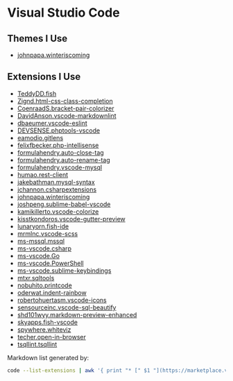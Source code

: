 # Visual Studio Code

## Themes I Use

* [johnpapa.winteriscoming](https://marketplace.visualstudio.com/items?itemName=johnpapa.winteriscoming)

## Extensions I Use

* [TeddyDD.fish](https://marketplace.visualstudio.com/items?itemName=TeddyDD.fish)
* [Zignd.html-css-class-completion](https://marketplace.visualstudio.com/items?itemName=Zignd.html-css-class-completion)
* [CoenraadS.bracket-pair-colorizer](https://marketplace.visualstudio.com/items?itemName=CoenraadS.bracket-pair-colorizer)
* [DavidAnson.vscode-markdownlint](https://marketplace.visualstudio.com/items?itemName=DavidAnson.vscode-markdownlint)
* [dbaeumer.vscode-eslint](https://marketplace.visualstudio.com/items?itemName=dbaeumer.vscode-eslint)
* [DEVSENSE.phptools-vscode](https://marketplace.visualstudio.com/items?itemName=DEVSENSE.phptools-vscode)
* [eamodio.gitlens](https://marketplace.visualstudio.com/items?itemName=eamodio.gitlens)
* [felixfbecker.php-intellisense](https://marketplace.visualstudio.com/items?itemName=felixfbecker.php-intellisense)
* [formulahendry.auto-close-tag](https://marketplace.visualstudio.com/items?itemName=formulahendry.auto-close-tag)
* [formulahendry.auto-rename-tag](https://marketplace.visualstudio.com/items?itemName=formulahendry.auto-rename-tag)
* [formulahendry.vscode-mysql](https://marketplace.visualstudio.com/items?itemName=formulahendry.vscode-mysql)
* [humao.rest-client](https://marketplace.visualstudio.com/items?itemName=humao.rest-client)
* [jakebathman.mysql-syntax](https://marketplace.visualstudio.com/items?itemName=jakebathman.mysql-syntax)
* [jchannon.csharpextensions](https://marketplace.visualstudio.com/items?itemName=jchannon.csharpextensions)
* [johnpapa.winteriscoming](https://marketplace.visualstudio.com/items?itemName=johnpapa.winteriscoming)
* [joshpeng.sublime-babel-vscode](https://marketplace.visualstudio.com/items?itemName=joshpeng.sublime-babel-vscode)
* [kamikillerto.vscode-colorize](https://marketplace.visualstudio.com/items?itemName=kamikillerto.vscode-colorize)
* [kisstkondoros.vscode-gutter-preview](https://marketplace.visualstudio.com/items?itemName=kisstkondoros.vscode-gutter-preview)
* [lunaryorn.fish-ide](https://marketplace.visualstudio.com/items?itemName=lunaryorn.fish-ide)
* [mrmlnc.vscode-scss](https://marketplace.visualstudio.com/items?itemName=mrmlnc.vscode-scss)
* [ms-mssql.mssql](https://marketplace.visualstudio.com/items?itemName=ms-mssql.mssql)
* [ms-vscode.csharp](https://marketplace.visualstudio.com/items?itemName=ms-vscode.csharp)
* [ms-vscode.Go](https://marketplace.visualstudio.com/items?itemName=ms-vscode.Go)
* [ms-vscode.PowerShell](https://marketplace.visualstudio.com/items?itemName=ms-vscode.PowerShell)
* [ms-vscode.sublime-keybindings](https://marketplace.visualstudio.com/items?itemName=ms-vscode.sublime-keybindings)
* [mtxr.sqltools](https://marketplace.visualstudio.com/items?itemName=mtxr.sqltools)
* [nobuhito.printcode](https://marketplace.visualstudio.com/items?itemName=nobuhito.printcode)
* [oderwat.indent-rainbow](https://marketplace.visualstudio.com/items?itemName=oderwat.indent-rainbow)
* [robertohuertasm.vscode-icons](https://marketplace.visualstudio.com/items?itemName=robertohuertasm.vscode-icons)
* [sensourceinc.vscode-sql-beautify](https://marketplace.visualstudio.com/items?itemName=sensourceinc.vscode-sql-beautify)
* [shd101wyy.markdown-preview-enhanced](https://marketplace.visualstudio.com/items?itemName=shd101wyy.markdown-preview-enhanced)
* [skyapps.fish-vscode](https://marketplace.visualstudio.com/items?itemName=skyapps.fish-vscode)
* [spywhere.whiteviz](https://marketplace.visualstudio.com/items?itemName=spywhere.whiteviz)
* [techer.open-in-browser](https://marketplace.visualstudio.com/items?itemName=techer.open-in-browser)
* [tsqllint.tsqllint](https://marketplace.visualstudio.com/items?itemName=tsqllint.tsqllint)

Markdown list generated by:
```bash
code --list-extensions | awk '{ print "* [" $1 "](https://marketplace.visualstudio.com/items\?itemName\=" $1 ")" }' | pbcopy
```